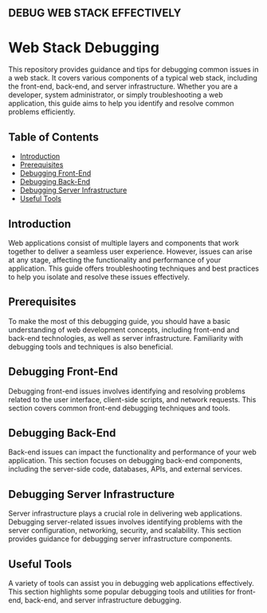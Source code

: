 
## DEBUG WEB STACK EFFECTIVELY

# Web Stack Debugging

This repository provides guidance and tips for debugging common issues in a web stack. It covers various components of a typical web stack, including the front-end, back-end, and server infrastructure. Whether you are a developer, system administrator, or simply troubleshooting a web application, this guide aims to help you identify and resolve common problems efficiently.

## Table of Contents

- [Introduction](#introduction)
- [Prerequisites](#prerequisites)
- [Debugging Front-End](#debugging-front-end)
- [Debugging Back-End](#debugging-back-end)
- [Debugging Server Infrastructure](#debugging-server-infrastructure)
- [Useful Tools](#useful-tools)


## Introduction

Web applications consist of multiple layers and components that work together to deliver a seamless user experience. However, issues can arise at any stage, affecting the functionality and performance of your application. This guide offers troubleshooting techniques and best practices to help you isolate and resolve these issues effectively.

## Prerequisites

To make the most of this debugging guide, you should have a basic understanding of web development concepts, including front-end and back-end technologies, as well as server infrastructure. Familiarity with debugging tools and techniques is also beneficial.

## Debugging Front-End

Debugging front-end issues involves identifying and resolving problems related to the user interface, client-side scripts, and network requests. This section covers common front-end debugging techniques and tools.

## Debugging Back-End

Back-end issues can impact the functionality and performance of your web application. This section focuses on debugging back-end components, including the server-side code, databases, APIs, and external services.

## Debugging Server Infrastructure

Server infrastructure plays a crucial role in delivering web applications. Debugging server-related issues involves identifying problems with the server configuration, networking, security, and scalability. This section provides guidance for debugging server infrastructure components.

## Useful Tools

A variety of tools can assist you in debugging web applications effectively. This section highlights some popular debugging tools and utilities for front-end, back-end, and server infrastructure debugging.



